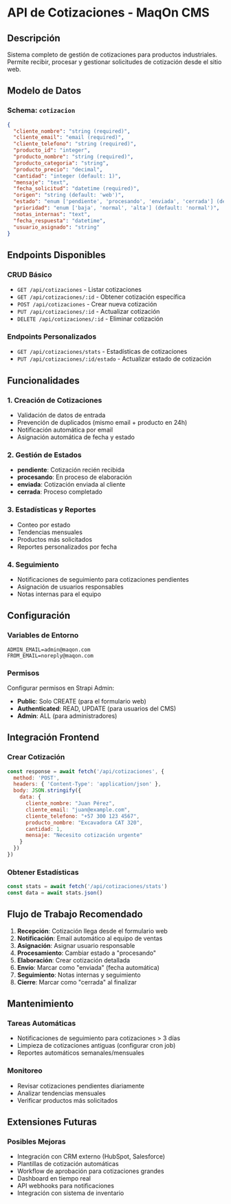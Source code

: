 # API de Cotizaciones - MaqOn CMS

## Descripción
Sistema completo de gestión de cotizaciones para productos industriales. Permite recibir, procesar y gestionar solicitudes de cotización desde el sitio web.

## Modelo de Datos

### Schema: `cotizacion`
```json
{
  "cliente_nombre": "string (required)",
  "cliente_email": "email (required)",
  "cliente_telefono": "string (required)",
  "producto_id": "integer",
  "producto_nombre": "string (required)",
  "producto_categoria": "string",
  "producto_precio": "decimal",
  "cantidad": "integer (default: 1)",
  "mensaje": "text",
  "fecha_solicitud": "datetime (required)",
  "origen": "string (default: 'web')",
  "estado": "enum ['pendiente', 'procesando', 'enviada', 'cerrada'] (default: 'pendiente')",
  "prioridad": "enum ['baja', 'normal', 'alta'] (default: 'normal')",
  "notas_internas": "text",
  "fecha_respuesta": "datetime",
  "usuario_asignado": "string"
}
```

## Endpoints Disponibles

### CRUD Básico
- `GET /api/cotizaciones` - Listar cotizaciones
- `GET /api/cotizaciones/:id` - Obtener cotización específica
- `POST /api/cotizaciones` - Crear nueva cotización
- `PUT /api/cotizaciones/:id` - Actualizar cotización
- `DELETE /api/cotizaciones/:id` - Eliminar cotización

### Endpoints Personalizados
- `GET /api/cotizaciones/stats` - Estadísticas de cotizaciones
- `PUT /api/cotizaciones/:id/estado` - Actualizar estado de cotización

## Funcionalidades

### 1. Creación de Cotizaciones
- Validación de datos de entrada
- Prevención de duplicados (mismo email + producto en 24h)
- Notificación automática por email
- Asignación automática de fecha y estado

### 2. Gestión de Estados
- **pendiente**: Cotización recién recibida
- **procesando**: En proceso de elaboración
- **enviada**: Cotización enviada al cliente
- **cerrada**: Proceso completado

### 3. Estadísticas y Reportes
- Conteo por estado
- Tendencias mensuales
- Productos más solicitados
- Reportes personalizados por fecha

### 4. Seguimiento
- Notificaciones de seguimiento para cotizaciones pendientes
- Asignación de usuarios responsables
- Notas internas para el equipo

## Configuración

### Variables de Entorno
```env
ADMIN_EMAIL=admin@maqon.com
FROM_EMAIL=noreply@maqon.com
```

### Permisos
Configurar permisos en Strapi Admin:
- **Public**: Solo CREATE (para el formulario web)
- **Authenticated**: READ, UPDATE (para usuarios del CMS)
- **Admin**: ALL (para administradores)

## Integración Frontend

### Crear Cotización
```javascript
const response = await fetch('/api/cotizaciones', {
  method: 'POST',
  headers: { 'Content-Type': 'application/json' },
  body: JSON.stringify({
    data: {
      cliente_nombre: "Juan Pérez",
      cliente_email: "juan@example.com",
      cliente_telefono: "+57 300 123 4567",
      producto_nombre: "Excavadora CAT 320",
      cantidad: 1,
      mensaje: "Necesito cotización urgente"
    }
  })
})
```

### Obtener Estadísticas
```javascript
const stats = await fetch('/api/cotizaciones/stats')
const data = await stats.json()
```

## Flujo de Trabajo Recomendado

1. **Recepción**: Cotización llega desde el formulario web
2. **Notificación**: Email automático al equipo de ventas
3. **Asignación**: Asignar usuario responsable
4. **Procesamiento**: Cambiar estado a "procesando"
5. **Elaboración**: Crear cotización detallada
6. **Envío**: Marcar como "enviada" (fecha automática)
7. **Seguimiento**: Notas internas y seguimiento
8. **Cierre**: Marcar como "cerrada" al finalizar

## Mantenimiento

### Tareas Automáticas
- Notificaciones de seguimiento para cotizaciones > 3 días
- Limpieza de cotizaciones antiguas (configurar cron job)
- Reportes automáticos semanales/mensuales

### Monitoreo
- Revisar cotizaciones pendientes diariamente
- Analizar tendencias mensuales
- Verificar productos más solicitados

## Extensiones Futuras

### Posibles Mejoras
- Integración con CRM externo (HubSpot, Salesforce)
- Plantillas de cotización automáticas
- Workflow de aprobación para cotizaciones grandes
- Dashboard en tiempo real
- API webhooks para notificaciones
- Integración con sistema de inventario
